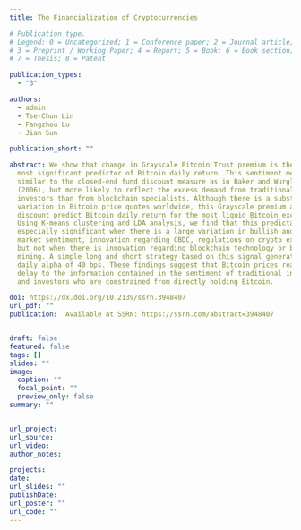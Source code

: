 ```yaml
---
title: The Financialization of Cryptocurrencies

# Publication type.
# Legend: 0 = Uncategorized; 1 = Conference paper; 2 = Journal article;
# 3 = Preprint / Working Paper; 4 = Report; 5 = Book; 6 = Book section;
# 7 = Thesis; 8 = Patent

publication_types:
  - "3"

authors:
  - admin
  - Tse-Chun Lin
  - Fangzhou Lu
  - Jian Sun

publication_short: ""

abstract: We show that change in Grayscale Bitcoin Trust premium is the single
  most significant predictor of Bitcoin daily return. This sentiment measure is
  similar to the closed-end fund discount measure as in Baker and Wurgler
  (2006), but more likely to reflect the excess demand from traditional
  investors than from blockchain specialists. Although there is a substantial
  variation in Bitcoin price quotes worldwide, this Grayscale premium and
  discount predict Bitcoin daily return for the most liquid Bitcoin exchanges.
  Using K-means clustering and LDA analysis, we find that this predictability is
  especially significant when there is a large variation in bullish and bearish
  market sentiment, innovation regarding CBDC, regulations on crypto exchanges,
  but not when there is innovation regarding blockchain technology or bitcoin
  mining. A simple long and short strategy based on this signal generates a
  daily alpha of 40 bps. These findings suggest that Bitcoin prices react with a
  delay to the information contained in the sentiment of traditional investors
  and investors who are constrained from directly holding Bitcoin.

doi: https://dx.doi.org/10.2139/ssrn.3948407
url_pdf: ""
publication:  Available at SSRN: https://ssrn.com/abstract=3948407


draft: false
featured: false
tags: []
slides: ""
image:
  caption: ""
  focal_point: ""
  preview_only: false
summary: ""


url_project: 
url_source: 
url_video:
author_notes:

projects: 
date: 
url_slides: ""
publishDate: 
url_poster: ""
url_code: ""
---
```


